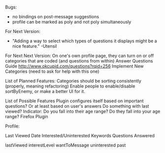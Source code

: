 Bugs:
*	no bindings on post-message suggestions
*	profile can be marked as poly and not poly simultaneously

For Next Version:
*	"Adding a way to select which types of questions it displays might be a nice feature." -Utensil


For Next Next Version:
	On one's own profile page, they can turn on or off categories that are coded (and questions from within)
		Answer Questions Guide http://www.okcupid.com/questions?rqid=256
	Implement New Categories (need to ask for help with this one)


List of Planned Features:
	Categories should be sorting consistently (properly, meaning refactoring)
	Enable people to enable/disable sortByEnemy, or make a better UI for it.

List of Possible Features
	Plugin configures itself based on important questions? Or at least based on user's answers
	Do something with last viewed?
	Indicator: Do you fall into their age range? Do they fall into your age range?
	Firefox Plugin




Profile:

Last Viewed Date
Interested/Uninterested
Keywords
Questions Answered

lastViewed
interestLevel
	wantToMessage
	uninterested
	past
